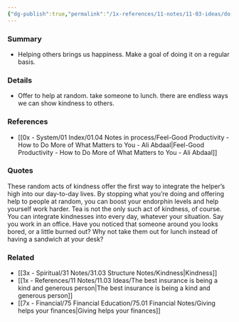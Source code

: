 ```yaml
---
{"dg-publish":true,"permalink":"/1x-references/11-notes/11-03-ideas/do-three-random-acts-of-kindness-a-day/","title":"Do three random acts of kindness a day","created":"2024-04-04T21:24:47.880+03:00","updated":"2024-04-05T09:52:36.891+03:00"}
---
```



### Summary
- Helping others brings us happiness. Make a goal of doing it on a regular basis.

### Details
- Offer to help at random. take someone to lunch. there are endless ways we can show kindness to others.

### References
- [[0x - System/01 Index/01.04 Notes in process/Feel-Good Productivity - How to Do More of What Matters to You - Ali Abdaal\|Feel-Good Productivity - How to Do More of What Matters to You - Ali Abdaal]]

### Quotes
These random acts of kindness offer the first way to integrate the helper’s high into our day-to-day lives. By stopping what you’re doing and offering help to people at random, you can boost your endorphin levels and help yourself work harder. Tea is not the only such act of kindness, of course. You can integrate kindnesses into every day, whatever your situation. Say you work in an office. Have you noticed that someone around you looks bored, or a little burned out? Why not take them out for lunch instead of having a sandwich at your desk?

### Related
- [[3x - Spiritual/31 Notes/31.03 Structure Notes/Kindness\|Kindness]]
- [[1x - References/11 Notes/11.03 Ideas/The best insurance is being a kind and generous person\|The best insurance is being a kind and generous person]]
- [[7x - Financial/75 Financial Education/75.01 Financial Notes/Giving helps your finances\|Giving helps your finances]]